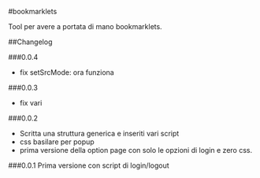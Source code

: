 #bookmarklets


Tool per avere a portata di mano bookmarklets.

##Changelog

###0.0.4
- fix setSrcMode: ora funziona

###0.0.3
- fix vari

###0.0.2
- Scritta una struttura generica e inseriti vari script
- css basilare per popup
- prima versione della option page con solo le opzioni di login e zero css.

###0.0.1
Prima versione con script di login/logout
